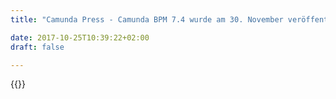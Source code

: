 ```yaml
---
title: "Camunda Press - Camunda BPM 7.4 wurde am 30. November veröffentlicht | Camunda BPM"

date: 2017-10-25T10:39:22+02:00
draft: false

---
```

{{<press-single
title="Camunda BPM 7.4 wurde am 30. November veröffentlicht"
text="__Berlin__ – Der Software-Hersteller Camunda hat am 30. November die neue Version 7.4 der gleichnamigen Open-Source-Software für Business Process Management (BPM) veröffentlicht. Das Produkt kann unter www.camunda.org kostenlos herunter geladen werden. <br><br>Camunda BPM 7.4 unterstützt den Standard „Decision Model and Notation (DMN)“, der Mitte 2015 von der Object Management Group (OMG) veröffentlicht wurde – derselben Institution, die auch für den etablierten BPMN-Standard verantwortlich ist. Mit DMN können Entscheidungstabellen definiert und technisch automatisiert werden. Auf diese Weise erhalten Fachanwender die Möglichkeit, ihre Geschäftsregeln selbständig zu verwalten und bei Bedarf kurzfristig anzupassen.  <br><br>Camunda BPM 7.4 enthält einen DMN-konformen Tabelleneditor, eine technische Engine zur Ausführung von DMN-Tabellen und eine Web-Anwendung, die eine Nachvollziehbarkeit der automatisiert getroffenen Entscheidungen ermöglicht, sowie eine Änderung der Tabellen während des Betriebs erlaubt. Aufgrund der Kombinierbarkeit von DMN mit den ebenfalls in Camunda umgesetzten Standards BPMN (Workflow-Automatisierung) und CMMN (Case Management) verspricht der Hersteller eine ganzheitlichere Abbildung von Geschäftsprozessen. <br>Ebenfalls neu – und open source – ist der Camunda Modeler zur Modellierung von BPMN-Prozessdiagrammen. Das Werkzeug basiert auf dem bekannten Projekt bpmn.io und soll laut Herstellerangabe eine besonders komfortable Bedienung erlauben, um sowohl Fachanwender als auch Entwickler zu begeistern.<br><br>Der Geschäftsführer Jakob Freund kommentiert: „Wieder einmal treibt Camunda die Innovation im Markt für BPM. Unser Kernprodukt stellen wir open source zu Verfügung, gleichzeitig sind wir ein profitables Unternehmen mit 40 Mitarbeitern, ohne jegliche externe Finanzierung. Zu unseren Kunden zählen AT&T, Allianz Indonesia, die Deutsche Bahn und Zalando. Neben SAP und der Software AG sind wir das einzige Unternehmen aus Deutschland, das im aktuellen Report ‚Vendor Landscape BPM Platforms for Digital Business‘ [1] der Forrester Group behandelt wird. Ich denke, wir können stolz auf das Erreichte sein.“<br><br>[1] https://www.forrester.com/Vendor+Landscape+BPM+Platforms+For+Digital+Business/fulltext/-/E-res128401<br><br>Über Camunda Services GmbH:<br><br>Die Camunda Services GmbH mit Sitz in Berlin ist ein Software- und Beratungshaus, das sich auf Business Process Management (BPM) spezialisiert hat. Das Kernprodukt der Firma, Camunda BPM, ist eine Open Source Plattform für die Automatisierung von Geschäftsprozessen. <br><br>Pressekontakt:<br><br>Für weitergehende Informationen steht zu Ihrer Verfügung:<br>Nastasja Johnston<br>Tel.: 030 664 04 09 00<br>Email: Nastasja.Johnston@camunda.com <br>"
date="2015-11-30">}}